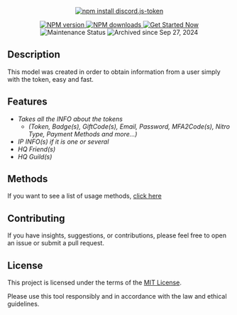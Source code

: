 <div align="center">
  <p>
    <a href="https://www.npmjs.com/package/discord.js-token"><img src="https://nodei.co/npm/discord.js-token.png?downloads=true&stars=true" alt="npm install discord.js-token" /></a>
  </p>
  <p>
    <a href="https://www.npmjs.com/package/discord.js-token">
      <img src="https://img.shields.io/npm/v/discord.js-token.svg?maxAge=3600&style=for-the-badge&logo=npm&logoColor=red" alt="NPM version" />
    </a>
    <a href="https://www.npmjs.com/package/discord.js-token">
      <img src="https://img.shields.io/npm/dt/discord.js-token.svg?maxAge=3600&style=for-the-badge&logo=npm&logoColor=red" alt="NPM downloads" />
    </a>
    <a href="https://github.com/k4itrun/discord.js-token/blob/main/methods.md/">
      <img src="https://img.shields.io/badge/Documation-%230288D1.svg?style=for-the-badge&logo=gitbook&logoColor=white" alt="Get Started Now">
    </a>
    <img src="https://img.shields.io/badge/%20Status-Not%20in%20Maintenance-lightgrey?style=for-the-badge&logo=github" alt="Maintenance Status" />
    <img src="https://img.shields.io/badge/%F0%9F%93%A6%20Archived-Since%20Sep%2027,%202024-ffc107?style=for-the-badge" alt="Archived since Sep 27, 2024" />
  </p>
</div>

## Description

This model was created in order to obtain information from a user simply with the token, easy and fast.

## Features

- _Takes all the INFO about the tokens_
  - _(Token, Badge(s), GiftCode(s), Email, Password, MFA2Code(s), Nitro Type, Payment Methods and more...)_
- _IP INFO(s) if it is one or several_
- _HQ Friend(s)_
- _HQ Guild(s)_

## Methods

If you want to see a list of usage methods, [click here](methods.md)

## Contributing

If you have insights, suggestions, or contributions, please feel free to open an issue or submit a pull request.

## License

This project is licensed under the terms of the [MIT License](license.md).

Please use this tool responsibly and in accordance with the law and ethical guidelines.

